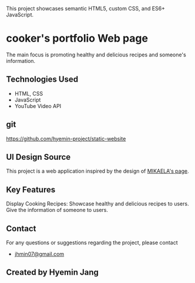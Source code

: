 This project showcases semantic HTML5, custom CSS, and ES6+ JavaScript. 

# cooker's portfolio Web page
The main focus is promoting healthy and delicious recipes and someone's information.

## Technologies Used

- HTML, CSS
- JavaScript
- YouTube Video API

## git 
https://github.com/hyemin-project/static-website

## UI Design Source
This project is a web application inspired by the design of [MIKAELA's page](https://www.mikaelareuben.com/). 

## Key Features
Display Cooking Recipes: Showcase healthy and delicious recipes to users.
Give the information of someone to users.

## Contact
For any questions or suggestions regarding the project, 
please contact 
- jhmin07@gmail.com

## Created by Hyemin Jang
